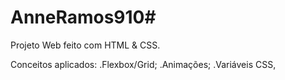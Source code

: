 # AnneRamos910#
Projeto Web feito com HTML & CSS.

Conceitos aplicados:
.Flexbox/Grid;
.Animações;
.Variáveis CSS,
